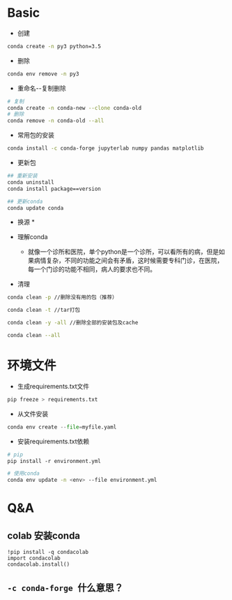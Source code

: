 # Basic
* 创建
```bash
conda create -n py3 python=3.5
```
* 删除

```bash
conda env remove -n py3
```

* 重命名--复制删除

```bash
# 复制
conda create -n conda-new --clone conda-old
# 删除
conda remove -n conda-old --all
```

* 常用包的安装

```bash
conda install -c conda-forge jupyterlab numpy pandas matplotlib
```

* 更新包

```bash
## 重新安装
conda uninstall 
conda install package==version

## 更新conda
conda update conda

```
* 换源
	* 
* 理解conda
	* 就像一个诊所和医院，单个python是一个诊所，可以看所有的病，但是如果病情复杂，不同的功能之间会有矛盾，这时候需要专科门诊，在医院，每一个门诊的功能不相同，病人的要求也不同。

* 清理
```bash
conda clean -p //删除没有用的包（推荐） 

conda clean -t //tar打包

conda clean -y -all //删除全部的安装包及cache

conda clean --all
```

# 环境文件
- 生成requirements.txt文件
```bash
pip freeze > requirements.txt
```
- 从文件安装
```python
conda env create --file=myfile.yaml


```
- 安装requirements.txt依赖
```bash
# pip
pip install -r environment.yml

# 使用conda
conda env update -n <env> --file environment.yml
```

# Q&A
## colab 安装conda
```
!pip install -q condacolab
import condacolab
condacolab.install()
```
## `-c conda-forge `什么意思？
